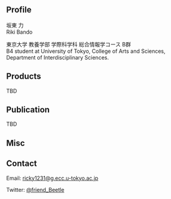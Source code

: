 ## Profile

坂東 力  
Riki Bando

東京大学 教養学部 学際科学科 総合情報学コース B群  
B4 student at University of Tokyo, College of Arts and Sciences, Department of Interdisciplinary Sciences.

## Products

TBD

## Publication

TBD

## Misc

## Contact

Email: ricky1231@g.ecc.u-tokyo.ac.jp

Twitter: [@friend_Beetle](https://twitter.com/friend_Beetle)